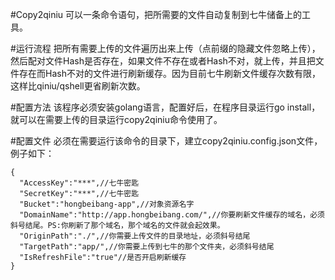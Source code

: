 #Copy2qiniu
可以一条命令语句，把所需要的文件自动复制到七牛储备上的工具。

#运行流程
把所有需要上传的文件遍历出来上传（点前缀的隐藏文件忽略上传），然后配对文件Hash是否存在，如果文件不存在或者Hash不对，就上传，并且把文件存在而Hash不对的文件进行刷新缓存。因为目前七牛刷新文件缓存次数有限，这样比qiniu/qshell更省刷新次数。

#配置方法
该程序必须安装golang语言，配置好后，在程序目录运行go install，就可以在需要上传的目录运行copy2qiniu命令使用了。

#配置文件
必须在需要运行该命令的目录下，建立copy2qiniu.config.json文件，例子如下：

```
{
  "AccessKey":"***",//七牛密匙
  "SecretKey":"***",//七牛密匙
  "Bucket":"hongbeibang-app",//对象资源名字
  "DomainName":"http://app.hongbeibang.com/",//你要刷新文件缓存的域名，必须斜号结尾。PS:你刷新了那个域名，那个域名的文件就会起效果。
  "OriginPath":"./",//你需要上传文件的目录地址，必须斜号结尾
  "TargetPath":"app/",//你需要上传到七牛的那个文件夹，必须斜号结尾
  "IsRefreshFile":"true"//是否开启刷新缓存
}
```
